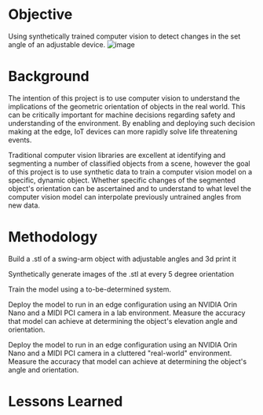 # Objective
Using synthetically trained computer vision to detect changes in the set angle of an adjustable device.
![image](https://github.com/abilokonsky/msds_practicum/assets/62521066/51a88b7b-e448-43e5-9d9b-3cc7a5aaedf4)

# Background
The intention of this project is to use computer vision to understand the implications of the geometric orientation of objects in the real world.  This can be critically important for machine decisions regarding safety and understanding of the environment.  By enabling and deploying such decision making at the edge, IoT devices can more rapidly solve life threatening events.  

Traditional computer vision libraries are excellent at identifying and segmenting a number of  classified objects from a scene, however the goal of this project is to use synthetic data to train a computer vision model on a specific, dynamic object.  Whether specific changes of the segmented object's orientation can be ascertained and to understand to what level the computer vision model can interpolate previously untrained angles from new data.

# Methodology

Build a .stl of a swing-arm object with adjustable angles and 3d print it

Synthetically generate images of the .stl at every 5 degree orientation

Train the model using a to-be-determined system.

Deploy the model to run in an edge configuration using an NVIDIA Orin Nano and a MIDI PCI camera in a lab environment.
  Measure the accuracy that model can achieve at determining the object's elevation angle and orientation.

Deploy the model to run in an edge configuration using an NVIDIA Orin Nano and a MIDI PCI camera in a cluttered "real-world" environment.
  Measure the accuracy that model can achieve at determining the object's angle and orientation.

# Lessons Learned

